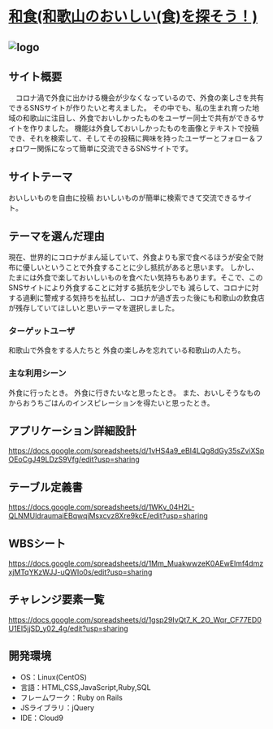 # [和食(和歌山のおいしい(食)を探そう！)](http://18.179.21.15/ "Washoku")
## ![logo](https://user-images.githubusercontent.com/92033602/150163657-12dd991c-e384-4a86-9f85-8b54929cbf52.png)
## サイト概要
　コロナ渦で外食に出かける機会が少なくなっているので、外食の楽しさを共有できるSNSサイトが作りたいと考えました。
その中でも、私の生まれ育った地域の和歌山に注目し、外食でおいしかったものをユーザー同士で共有ができるサイトを作りました。
機能は外食しておいしかったものを画像とテキストで投稿でき、それを検索して、そしてその投稿に興味を持ったユーザーとフォロー＆フォロワー関係になって簡単に交流できるSNSサイトです。
　

## サイトテーマ
おいしいものを自由に投稿
おいしいものが簡単に検索できて交流できるサイト。

## テーマを選んだ理由
現在、世界的にコロナがまん延していて、外食よりも家で食べるほうが安全で財布に優しいということで外食することに少し抵抗があると思います。
しかし、たまには外食で楽しておいしいものを食べたい気持ちもあります。そこで、このSNSサイトにより外食することに対する抵抗を少しでも
減らして、コロナに対する過剰に警戒する気持ちを払拭し、コロナが過ぎ去った後にも和歌山の飲食店が残存していてほしいと思いテーマを選択しました。

### ターゲットユーザ
和歌山で外食をする人たちと
外食の楽しみを忘れている和歌山の人たち。


### 主な利用シーン
外食に行ったとき。
外食に行きたいなと思ったとき。
また、おいしそうなものからおうちごはんのインスピレーションを得たいと思ったとき。

## アプリケーション詳細設計
<https://docs.google.com/spreadsheets/d/1vHS4a9_eBI4LQg8dGy35sZviXSpOEoCgJ49LDzS9Vfg/edit?usp=sharing>

## テーブル定義書
<https://docs.google.com/spreadsheets/d/1WKv_04H2L-QLNMUldraumaiEBqwqiMsxcvz8Xre9kcE/edit?usp=sharing>

## WBSシート
<https://docs.google.com/spreadsheets/d/1Mm_MuakwwzeK0AEwElmf4dmzxjMTqYKzWJJ-uQWIo0s/edit?usp=sharing>

## チャレンジ要素一覧
<https://docs.google.com/spreadsheets/d/1gsp29IvQt7_K_2O_Wqr_CF77ED0U1EI5jjSD_y02_4g/edit?usp=sharing>

## 開発環境
- OS：Linux(CentOS)
- 言語：HTML,CSS,JavaScript,Ruby,SQL
- フレームワーク：Ruby on Rails
- JSライブラリ：jQuery
- IDE：Cloud9
